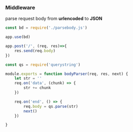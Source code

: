 ### Middleware
parse request body from **urlencoded** to **JSON**
```js
const bd = require('./parsebody.js')

app.use(bd)

app.post('/', (req, res)=>{
    res.send(req.body)
})
```
```js
const qs = require('querystring')

module.exports = function bodyParser(req, res, next) {
    let str = ''
    req.on('data', (chunk) => {
        str += chunk
    })

    req.on('end', () => {
        req.body = qs.parse(str)
        next()
    })

}
```